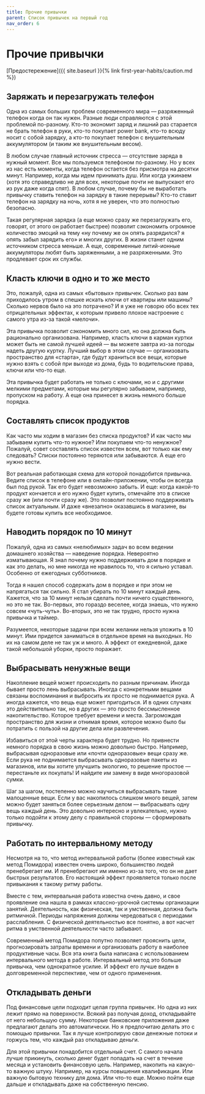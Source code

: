 ```yaml
---
title: Прочие привычки
parent: Список привычек на первый год
nav_order: 6
---
```


# Прочие привычки

[Предостережение]({{ site.baseurl }}{% link first-year-habits/caution.md %})

## Заряжать и перезагружать телефон

Одна из самых больших проблем современного мира — разряженный телефон
когда он так нужен. Разные люди справляются с этой проблемой
по-разному. Кто-то экономит заряд и лишний раз старается не брать
телефон в руки, кто-то покупает power bank, кто-то всюду носит с собой
зарядку, а кто-то покупает телефон с внушительным аккумулятором (и
таким же внушительным весом).

В любом случае главный источник стресса — отсутствие заряда в нужный
момент. Все мы пользуемся телефоном по-разному. Но у всех из нас есть
моменты, когда телефон остается без присмотра на десятки
минут. Например, когда мы идем принимать душ. Или когда ужинаем (хотя
это справедливо не для всех, некоторые почти не выпускают его из рук
даже когда спят). В любом случае, почему бы не выработать привычку
ставить телефон на зарядку в такие перерывы? Кто-то ставит телефон на
зарядку на ночь, хотя я не уверен, что это полностью безопасно.

Такая регулярная зарядка (а еще можно сразу же перезагружать его,
говорят, от этого он работает быстрее) позволит сэкономить огромное
количество эмоций на тему «ну почему же он опять разрядился? я опять
забыл зарядить его» и многих других. В жизни станет одним источником
стресса меньше. А еще, современные литий-ионные аккумуляторы любят
быть заряженными, а не разряженными. Это продлевает срок их службы.

## Класть ключи в одно и то же место

Это, пожалуй, одна из самых «бытовых» привычек. Сколько раз вам
приходилось утром в спешке искать ключи от квартиры или машины?
Сколько нервов было на это потрачено? И я уже не говорю обо всех тех
отрицательных эффектах, к которым привело плохое настроение с самого
утра из-за такой «мелочи».

Эта привычка позволит сэкономить много сил, но она должна быть
рационально организована. Например, класть ключи в карман куртки может
быть не самой лучшей идеей — вы можете завтра из-за погоды надеть
другую куртку. Лучший выбор в этом случае — организовать пространство
для «старта», где будут храниться все вещи, которые нужно взять с
собой при выходе из дома, будь то водительские права, ключи или что-то
еще.

Эта привычка будет работать не только с ключами, но и с другими
мелкими предметами, которые мы регулярно забываем, например, пропуском
на работу. А еще она принесет в жизнь немного больше порядка.

## Составлять список продуктов

Как часто мы ходим в магазин без списка продуктов? И как часто мы
забываем купить что-то нужное? Или покупаем что-то ненужное? Пожалуй,
совет составлять список известен всем, вот только как ему следовать?
Списки постоянно теряются или забываются. А еще его нужно вести.

Вот реальная работающая схема для которой понадобится привычка. Ведите
список в телефоне или в онлайн-приложении, чтобы он всегда был под
рукой. Так его будет невозможно забыть. И еще: когда какой-то продукт
кончается и его нужно будет купить, отмечайте это в списке сразу же
(или почти сразу же). Это позволит постоянно поддерживать список
актуальным. И даже «внезапно» оказавшись в магазине, вы будете готовы
купить все необходимое.

## Наводить порядок по 10 минут

Пожалуй, одна из самых «нелюбимых» задач во всем ведении домашнего
хозяйства — наведение порядка. Невероятно изматывающая. Я знал почему
нужно поддерживать дом в порядке и как это делать, но мне никогда не
нравилось то, что я сильно уставал. Особенно от ежегодных субботников.

Тогда я нашел способ содержать дом в порядке и при этом не напрягаться
так сильно. Я стал убирать по 10 минут каждый день. Кажется, что за 10
минут нельзя сделать почти ничего существенного, но это не
так. Во-первых, это гораздо веселее, когда знаешь, что нужно совсем
«чуть-чуть». Во-вторых, это не так трудно, просто нужна привычка и
таймер.

Разумеется, некоторые задачи при всем желании нельзя уложить в 10
минут. Ими придется заниматься в отдельное время на выходных. Но их на
самом деле не так уж и много. А эффект от ежедневной, даже такой
небольшой уборки, просто поражает.

## Выбрасывать ненужные вещи

Накопление вещей может происходить по разным причинам. Иногда бывает
просто лень выбрасывать. Иногда с конкретными вещами связаны
воспоминания и выбросить их просто не поднимается рука. А иногда
кажется, что вещь еще может пригодиться. И в одних случаях это
действительно так, но в других — это просто бессмысленное
накопительство. Которое требует времени и места. Загромождая
пространство для жизни и отнимая время, которое можно было бы
потратить с пользой на другие дела или развлечения.

Избавиться от этой черты характера будет трудно. Но привнести немного
порядка в свою жизнь можно довольно быстро. Например, выбрасывая
одноразовые или «почти одноразовые» вещи сразу же. Если рука не
поднимается выбрасывать одноразовые пакеты из магазинов, или вы хотите
улучшить экологию, то решение простое — перестаньте их покупать! И
найдите им замену в виде многоразовой сумки.

Шаг за шагом, постепенно можно научиться выбрасывать такие малоценные
вещи. Если у вас накопилось слишком много вещей, затем можно будет
заняться более серьезным делом — выбрасывать одну вещь каждый
день. Это довольно интересно и увлекательно, нужно только подойти к
этому делу с правильной стороны — сформировать привычку.

## Работать по интервальному методу

Несмотря на то, что метод интервальной работы (более известный как
метод Помидора) известен очень широко, большинство людей пренебрегает
им. И пренебрегают им именно из-за того, что он не дает быстрых
результатов. Его настоящий эффект проявляется только после привыкания
к такому ритму работы.

Вместе с тем, интервальная работа известна очень давно, и свое
проявление она нашла в рамках классно-урочной системы организации
занятий. Деятельность, как физическая, так и умственная, должна быть
ритмичной. Периоды напряжения должны чередоваться с периодами
расслабления. С физической деятельностью все понятно, а вот насчет
ритма в умственной деятельности часто забывают.

Современный метод Помидора попутно позволяет прояснить цели,
прогнозировать затраты времени и организовать работу в наиболее
продуктивные часы. Вся эта книга была написана с использованием
интервального метода в работе. Интервальный метод это больше привычка,
чем однократное усилие. И эффект его лучше виден в долговременной
перспективе, чем от одного применения.

## Откладывать деньги

Под финансовые цели подходит целая группа привычек. Но одна из них
лежит прямо на поверхности. Всякий раз получая доход, откладывайте от
него небольшую сумму. Некоторые банковские приложения даже предлагают
делать это автоматически. Но я предпочитаю делать это с помощью
привычки. Так я лучше контролирую свои денежные потоки и горжусь тем,
что каждый раз откладываю деньги.

Для этой привычки понадобится отдельный счет. С самого начала лучше
прикинуть, сколько денег будет попадать на счет в течение месяца и
установить финансовую цель. Например, накопить на какую-то важную
штуку. Например, на курсы повышения квалификации. Или важную бытовую
технику для дома. Или что-то еще. Можно пойти еще дальше и откладывать
даже на собственную пенсию.
